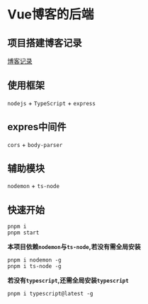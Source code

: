 # Vue博客的后端

## 项目搭建博客记录
[博客记录](https://www.qingshaner.com)

## 使用框架
`nodejs` + `TypeScript` + `express`

## expres中间件
`cors` + `body-parser`

## 辅助模块
`nodemon` + `ts-node`

## 快速开始
```shell
pnpm i
pnpm start
```
**本项目依赖`nodemon`与`ts-node`,若没有需全局安装**
```shell
pnpm i nodemon -g
pnpm i ts-node -g
```
**若没有`typescript`,还需全局安装`typescript`**
```shell
pnpm i typescript@latest -g
```